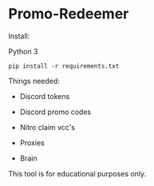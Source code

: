 # Promo-Redeemer
Install:

Python 3

```
pip install -r requirements.txt
```

Things needed:

- Discord tokens

- Discord promo codes

- Nitro claim vcc's

- Proxies

- Brain

This tool is for educational purposes only.
